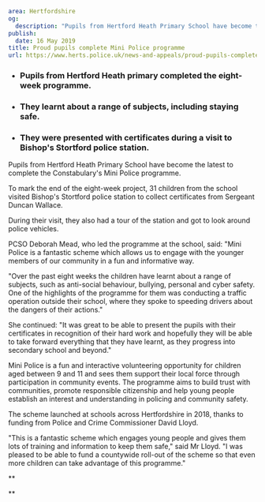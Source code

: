 ```yaml
area: Hertfordshire
og:
  description: "Pupils from Hertford Heath Primary School have become the latest to complete the Constabulary\u2019s Mini Police programme."
publish:
  date: 16 May 2019
title: Proud pupils complete Mini Police programme
url: https://www.herts.police.uk/news-and-appeals/proud-pupils-complete-mini-police-programme-0224a
```

* ### Pupils from Hertford Heath primary completed the eight-week programme.

 * ### They learnt about a range of subjects, including staying safe.

 * ### They were presented with certificates during a visit to Bishop's Stortford police station.

Pupils from Hertford Heath Primary School have become the latest to complete the Constabulary's Mini Police programme.

To mark the end of the eight-week project, 31 children from the school visited Bishop's Stortford police station to collect certificates from Sergeant Duncan Wallace.

During their visit, they also had a tour of the station and got to look around police vehicles.

PCSO Deborah Mead, who led the programme at the school, said: "Mini Police is a fantastic scheme which allows us to engage with the younger members of our community in a fun and informative way.

"Over the past eight weeks the children have learnt about a range of subjects, such as anti-social behaviour, bullying, personal and cyber safety. One of the highlights of the programme for them was conducting a traffic operation outside their school, where they spoke to speeding drivers about the dangers of their actions."

She continued: "It was great to be able to present the pupils with their certificates in recognition of their hard work and hopefully they will be able to take forward everything that they have learnt, as they progress into secondary school and beyond."

Mini Police is a fun and interactive volunteering opportunity for children aged between 9 and 11 and sees them support their local force through participation in community events. The programme aims to build trust with communities, promote responsible citizenship and help young people establish an interest and understanding in policing and community safety.

The scheme launched at schools across Hertfordshire in 2018, thanks to funding from Police and Crime Commissioner David Lloyd.

"This is a fantastic scheme which engages young people and gives them lots of training and information to keep them safe," said Mr Lloyd. "I was pleased to be able to fund a countywide roll-out of the scheme so that even more children can take advantage of this programme."

**

**
